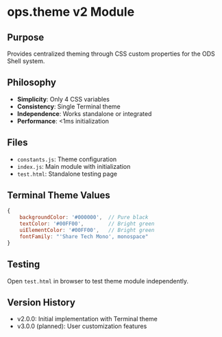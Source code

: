 # ops.theme v2 Module

## Purpose
Provides centralized theming through CSS custom properties for the ODS Shell system.

## Philosophy
- **Simplicity**: Only 4 CSS variables
- **Consistency**: Single Terminal theme
- **Independence**: Works standalone or integrated
- **Performance**: <1ms initialization

## Files
- `constants.js`: Theme configuration
- `index.js`: Main module with initialization
- `test.html`: Standalone testing page

## Terminal Theme Values
```javascript
{
    backgroundColor: '#000000',  // Pure black
    textColor: '#00FF00',        // Bright green
    uiElementColor: '#00FF00',   // Bright green
    fontFamily: "'Share Tech Mono', monospace"
}
```

## Testing
Open `test.html` in browser to test theme module independently.

## Version History
- v2.0.0: Initial implementation with Terminal theme
- v3.0.0 (planned): User customization features
